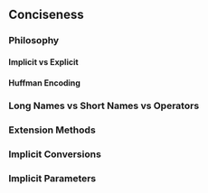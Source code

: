
## Conciseness

### Philosophy
#### Implicit vs Explicit
#### Huffman Encoding

### Long Names vs Short Names vs Operators

### Extension Methods

### Implicit Conversions

### Implicit Parameters
